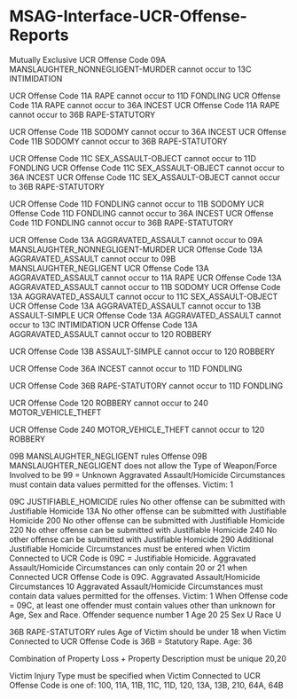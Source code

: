 # MSAG-Interface-UCR-Offense-Reports

Mutually Exclusive
UCR Offense Code 09A MANSLAUGHTER_NONNEGLIGENT-MURDER cannot occur to 13C INTIMIDATION

UCR Offense Code 11A RAPE cannot occur to 11D FONDLING
UCR Offense Code 11A RAPE cannot occur to 36A INCEST
UCR Offense Code 11A RAPE cannot occur to 36B RAPE-STATUTORY

UCR Offense Code 11B SODOMY cannot occur to 36A INCEST
UCR Offense Code 11B SODOMY cannot occur to 36B RAPE-STATUTORY

UCR Offense Code 11C SEX_ASSAULT-OBJECT cannot occur to 11D FONDLING
UCR Offense Code 11C SEX_ASSAULT-OBJECT cannot occur to 36A INCEST
UCR Offense Code 11C SEX_ASSAULT-OBJECT cannot occur to 36B RAPE-STATUTORY

UCR Offense Code 11D FONDLING cannot occur to 11B SODOMY
UCR Offense Code 11D FONDLING cannot occur to 36A INCEST
UCR Offense Code 11D FONDLING cannot occur to 36B RAPE-STATUTORY

UCR Offense Code 13A AGGRAVATED_ASSAULT cannot occur to 09A MANSLAUGHTER_NONNEGLIGENT-MURDER
UCR Offense Code 13A AGGRAVATED_ASSAULT cannot occur to 09B MANSLAUGHTER_NEGLIGENT
UCR Offense Code 13A AGGRAVATED_ASSAULT cannot occur to 11A RAPE
UCR Offense Code 13A AGGRAVATED_ASSAULT cannot occur to 11B SODOMY
UCR Offense Code 13A AGGRAVATED_ASSAULT cannot occur to 11C SEX_ASSAULT-OBJECT
UCR Offense Code 13A AGGRAVATED_ASSAULT cannot occur to 13B ASSAULT-SIMPLE
UCR Offense Code 13A AGGRAVATED_ASSAULT cannot occur to 13C INTIMIDATION
UCR Offense Code 13A AGGRAVATED_ASSAULT cannot occur to 120 ROBBERY

UCR Offense Code 13B ASSAULT-SIMPLE cannot occur to 120 ROBBERY

UCR Offense Code 36A INCEST cannot occur to 11D FONDLING

UCR Offense Code 36B RAPE-STATUTORY cannot occur to 11D FONDLING

UCR Offense Code 120 ROBBERY cannot occur to 240 MOTOR_VEHICLE_THEFT

UCR Offense Code 240 MOTOR_VEHICLE_THEFT cannot occur to 120 ROBBERY

09B MANSLAUGHTER_NEGLIGENT rules
Offense 09B MANSLAUGHTER_NEGLIGENT does not allow the Type of Weapon/Force Involved to be 99 = Unknown
Aggravated Assault/Homicide Circumstances must contain data values permitted for the offenses. Victim: 1

09C JUSTIFIABLE_HOMICIDE rules
No other offense can be submitted with Justifiable Homicide 13A
No other offense can be submitted with Justifiable Homicide 200
No other offense can be submitted with Justifiable Homicide 220
No other offense can be submitted with Justifiable Homicide 240
No other offense can be submitted with Justifiable Homicide 290
Additional Justifiable Homicide Circumstances must be entered when Victim Connected to UCR Code is 09C = Justifiable Homicide.
Aggravated Assault/Homicide Circumstances can only contain 20 or 21 when Connected UCR Offense Code is 09C. Aggravated Assault/Homicide Circumstances 10
Aggravated Assault/Homicide Circumstances must contain data values permitted for the offenses. Victim: 1
When Offense code = 09C, at least one offender must contain values other than unknown for Age, Sex and Race. Offender sequence number 1 Age 20 25 Sex U Race U

36B RAPE-STATUTORY rules
Age of Victim should be under 18 when Victim Connected to UCR Offense Code is 36B = Statutory Rape. Age: 36

Combination of Property Loss + Property Description must be unique 20,20

Victim Injury Type must be specified when Victim Connected to UCR Offense Code is one of: 100, 11A, 11B, 11C, 11D, 120, 13A, 13B, 210, 64A, 64B
